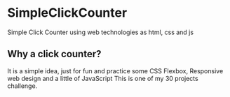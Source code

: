 # SimpleClickCounter
Simple Click Counter using web technologies as html, css and js

## Why a click counter?
It is a simple idea, just for fun and practice some CSS Flexbox, 
Responsive web design and a little of JavaScript
This is one of my 30 projects challenge.



